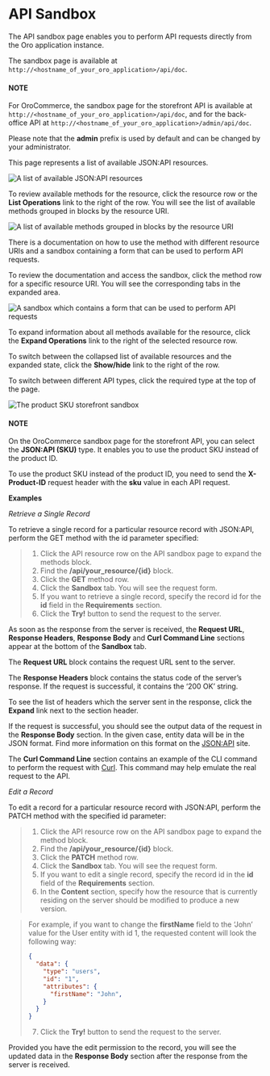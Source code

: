 <a id="web-services-api-sandbox"></a>

# API Sandbox

The API sandbox page enables you to perform API requests directly from the Oro application instance.

The sandbox page is available at `http://<hostname_of_your_oro_application>/api/doc`.

#### NOTE
For OroCommerce, the sandbox page for the storefront API is available at `http://<hostname_of_your_oro_application>/api/doc`, and for the back-office API at  `http://<hostname_of_your_oro_application>/admin/api/doc`.

Please note that the **admin** prefix is used by default and can be changed by your administrator.

This page represents a list of available JSON:API resources.

![A list of available JSON:API resources](img/backend/api/api_json_generalview.png)

To review available methods for the resource, click the resource row or the **List Operations** link to the right of the row. You will see the list of available methods grouped in blocks by the resource URI.

![A list of available methods grouped in blocks by the resource URI](img/backend/api/api_json_listmethods.png)

There is a documentation on how to use the method with different resource URIs and a sandbox containing a form that can be used to perform API requests.

To review the documentation and access the sandbox, click the method row for a specific resource URI. You will see the corresponding tabs in the expanded area.

![A sandbox which contains a form that can be used to perform API requests](img/backend/api/api_json_methodsb.png)

To expand information about all methods available for the resource, click the **Expand Operations** link to the right of the selected resource row.

To switch between the collapsed list of available resources and the expanded state, click the **Show/hide** link to the right of the row.

To switch between different API types, click the required type at the top of the page.

![The product SKU storefront sandbox](img/backend/api/api_json_storefront_sku.png)

#### NOTE
On the OroCommerce sandbox page for the storefront API, you can select the **JSON:API (SKU)** type. It enables you to use the product SKU instead of the product ID.

To use the product SKU instead of the product ID, you need to send the **X-Product-ID** request header
with the **sku** value in each API request.

**Examples**

*Retrieve a Single Record*

To retrieve a single record for a particular resource record with JSON:API, perform the GET method with the id parameter specified:

> 1. Click the API resource row on the API sandbox page to expand the methods block.
> 2. Find the **/api/your_resource/{id}** block.
> 3. Click the **GET** method row.
> 4. Click the **Sandbox** tab. You will see the request form.
> 5. If you want to retrieve a single record, specify the record id for the **id** field in the **Requirements** section.
> 6. Click the **Try!** button to send the request to the server.

As soon as the response from the server is received, the **Request URL**, **Response Headers**, **Response Body**
and **Curl Command Line** sections appear at the bottom of the **Sandbox** tab.

The **Request URL** block contains the request URL sent to the server.

The **Response Headers** block contains the status code of the server’s response. If the request is successful,
it contains the ‘200 OK’ string.

To see the list of headers which the server sent in the response, click the **Expand** link next to the section header.

If the request is successful, you should see the output data of the request in the **Response Body** section. In the given
case, entity data will be in the JSON format. Find more information on this format on the <a href="http://jsonapi.org/" target="_blank">JSON:API</a> site.

The **Curl Command Line** section contains an example of the CLI command to perform the request
with <a href="https://curl.haxx.se/" target="_blank">Curl</a>. This command may help emulate the real request to the API.

*Edit a Record*

To edit a record for a particular resource record with JSON:API, perform the PATCH method with the specified id parameter:

> 1. Click the API resource row on the API sandbox page to expand the method block.
> 2. Find the **/api/your_resource/{id}** block.
> 3. Click the **PATCH** method row.
> 4. Click the **Sandbox** tab. You will see the request form.
> 5. If you want to edit a single record, specify the record id in the **id** field of the **Requirements** section.
> 6. In the **Content** section, specify how the resource that is currently residing on the server should be modified to produce a new version.

>    For example, if you want to change the **firstName** field to the ‘John’ value for the User entity with id 1, the requested content will look the following way:
>    ```json
>    {
>      "data": {
>        "type": "users",
>        "id": "1",
>        "attributes": {
>          "firstName": "John",
>        }
>      }
>    }
>    ```
> 7. Click the **Try!** button to send the request to the server.

Provided you have the edit permission to the record, you will see the updated data in the **Response Body** section after the response from the server is received.

<!-- Frontend -->
<!-- fa-bars = fa-navicon -->
<!-- Ic Tiles is used as Set As Default in saved views, and as tiles in display layout options -->
<!-- IcPencil refers to Rename in Commerce and Inline Editing in CRM -->
<!-- Check mark in the square. -->
<!-- SortDesc is also used as drop-down arrow -->
